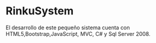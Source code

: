 # RinkuSystem

El desarrollo de este pequeño sistema cuenta con HTML5,Bootstrap,JavaScript, MVC, C# y Sql Server 2008.
